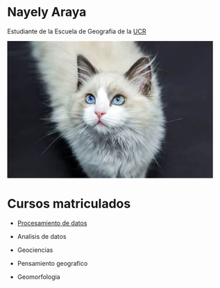 # Nayely Araya

Estudiante de la Escuela de Geografia de la [UCR](https://www.ucr.ac.cr/)

![](gatos.jpg)

# Cursos matriculados

* [Procesamiento de datos](https://gf0604-procesamientodatosgeograficos.github.io/2024-i/)

* Analisis de datos

* Geociencias

* Pensamiento geografico

* Geomorfologia 